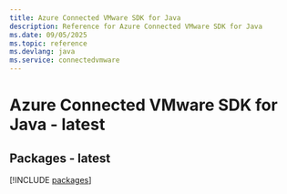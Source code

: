 ```yaml
---
title: Azure Connected VMware SDK for Java
description: Reference for Azure Connected VMware SDK for Java
ms.date: 09/05/2025
ms.topic: reference
ms.devlang: java
ms.service: connectedvmware
---
```

# Azure Connected VMware SDK for Java - latest
## Packages - latest
[!INCLUDE [packages](connected-vmware-index.md)]